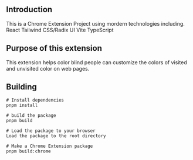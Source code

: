 ## Introduction

This is a Chrome Extension Project using mordern technologies including.
React
Tailwind CSS/Radix UI
Vite
TypeScript

## Purpose of this extension
This extension helps color blind people can customize the colors of visited and unvisited color on web pages.

## Building 
```
# Install dependencies
pnpm install

# build the package
pnpm build
 
# Load the package to your browser
Load the package to the root directory

# Make a Chrome Extension package
pnpm build:chrome

```
